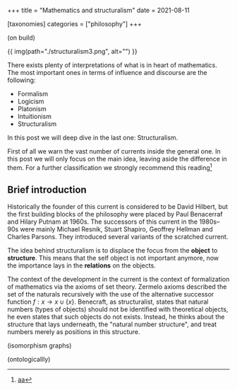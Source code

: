 +++
title = "Mathematics and structuralism"
date = 2021-08-11

[taxonomies]
categories = ["philosophy"]
+++

(on build)

{{ img(path="./structuralism3.png", alt="") }}

There exists plenty of interpretations of what is in heart of mathematics. The most important ones in terms of influence and discourse are the following:

- Formalism
- Logicism
- Platonism
- Intuitionism
- Structuralism

In this post we will deep dive in the last one: Structuralism.

First of all we warn the vast number of currents inside the general one. In this post we will only focus on the main idea, leaving aside the difference in them. For a further classification we strongly recommend this reading[^stanford]

## Brief introduction

Historically the founder of this current is considered to be David Hilbert, but the first building blocks of the philosophy were placed by Paul Benacerraf and Hilary Putnam at 1960s. The successors of this current in the 1980s–90s were mainly Michael Resnik, Stuart Shapiro, Geoffrey Hellman and Charles Parsons. They introduced several variants of the scratched current.

The idea behind structuralism is to displace the focus from the **object** to **structure**. This means that the self object is not important anymore, now the importance lays in the **relations** on the objects.

The context of the development in the current is the context of formalization of mathematics via the axioms of set theory. Zermelo axioms described the set of the naturals recursively with the use of the alternative successor function $f:x\to x\cup \{x\}$. Benecraft, as structuralist, states that natural numbers (types of objects) should not be identified with theoretical objects, he even states that such objects do not exists. Instead, he thinks about the structure that lays underneath, the "natural number structure", and treat numbers merely as positions in this structure.

(isomorphism graphs)



(ontologicallly)



[^stanford]: [aa](https://plato.stanford.edu/entries/structuralism-mathematics/)